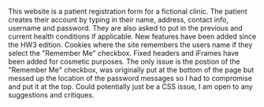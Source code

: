 This website is a patient registration form for a fictional clinic. The patient creates their account by typing in their name, address, contact info, username and password. They are also asked to put in the previous and current health conditions if applicable. New features have been added since the HW3 edition. Cookies where the site remembers the users name if they select the "Remember Me" checkbox. Fixed headers and iFrames have been added for cosmetic purposes. The only issue is the postion of the "Remember Me" checkbox, was originally put at the bottom of the page but messed up the location of the password messages so I had to compromise and put it at the top. Could potentially just be a CSS issue, I am open to any suggestions and critiques. 
